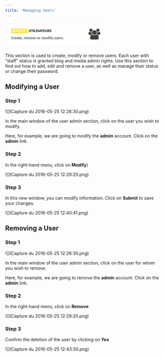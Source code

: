 ```yaml
---
title: 'Managing Users'
---
```


![](cartesAdmin-1.jpg) 
 
This section is used to create, modify or remove users. Each user with “staff” status is granted blog and media admin rights.  Use this section to find out how to add, edit and remove a user, as well as manage their status or change their password.

## Modifying a User
### Step 1
![](Capture du 2016-05-25 12:26:30.png)  

In the main window of the user admin section, click on the user you wish to modify. 

Here, for example, we are going to modify the **admin** account. Click on the **admin** link.

### Step 2

In the right-hand menu, click on **Modify**)

![](Capture du 2016-05-25 12:29:20.png)

### Step 3

In this new window, you can modify information. Click on **Submit** to save your changes.
 
![](Capture du 2016-05-25 12:40:41.png)

## Removing a User
### Step 1
![](Capture du 2016-05-25 12:26:30.png)  

In the main window of the user admin section, click on the user for whom you wish to remove. 

Here, for example, we are going to remove the **admin** account. Click on the **admin** link.

### Step 2

In the right-hand menu, click on **Remove**

![](Capture du 2016-05-25 12:29:20.png)

### Step 3

Confirm the deletion of the user by clicking on **Yes**

![](Capture du 2016-05-25 12:43:30.png)

